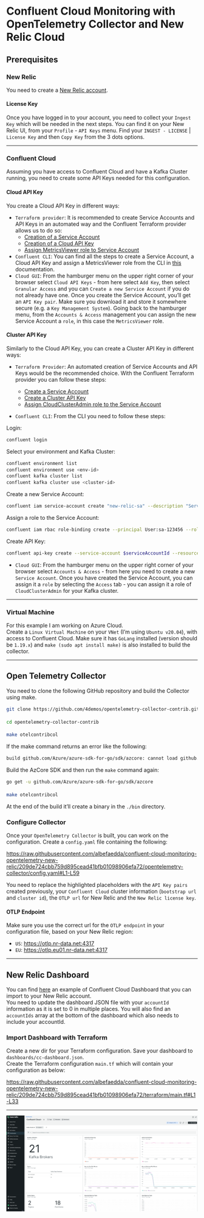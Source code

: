 # Confluent Cloud Monitoring with OpenTelemetry Collector and New Relic Cloud

## Prerequisites

### New Relic

You need to create a [New Relic account](https://newrelic.com/signup). 

#### License Key

Once you have logged in to your account, you need to collect your `Ingest Key` which will be needed in the next steps. You can find it on your New Relic UI, from your `Profile` - `API Keys` menu. Find your `INGEST - LICENSE` | `License Key` and then `Copy Key` from the 3 dots options.   

---
### Confluent Cloud

Assuming you have access to Confluent Cloud and have a Kafka Cluster running, you need to create some API Keys needed for this configuration. 

#### Cloud API Key

You create a Cloud API Key in different ways: 

- `Terraform provider`: It is recommended to create Service Accounts and API Keys in an automated way and the Confluent Terraform provider allows us to do so: 
    - [Creation of a Service Account](https://registry.terraform.io/providers/confluentinc/confluent/latest/docs/resources/confluent_service_account#example-usage)
    - [Creation of a Cloud API Key](https://registry.terraform.io/providers/confluentinc/confluent/latest/docs/resources/confluent_api_key#example-cloud-api-key)
    - [Assign MetricsViewer role to Service Account](https://registry.terraform.io/providers/confluentinc/confluent/latest/docs/resources/confluent_role_binding#example-usage)
- `Confluent CLI`: You can find all the steps to create a Service Account, a Cloud API Key and assign a MetricsViewer role from the CLI in [this](https://docs.confluent.io/cloud/current/monitoring/metrics-api.html#metrics-quick-start) documentation. 
- `Cloud GUI`: From the hamburger menu on the upper right corner of your browser select `Cloud API Keys` - from here select `Add Key`, then select `Granular Access` and you can `Create a new Service Account` if you do not already have one. Once you create the Service Account, you’ll get an `API Key pair`.  Make sure you download it and store it somewhere secure (e.g. a `Key Management System`). Going back to the hamburger menu, from the `Accounts & Access` management you can assign the new Service Account a `role`, in this case the `MetricsViewer` role. 

#### Cluster API Key

Similarly to the Cloud API Key, you can create a Cluster API Key in different ways: 

- `Terraform Provider`: An automated creation of Service Accounts and API Keys would be the recommended choice. With the Confluent Terraform provider you can follow these steps: 
    - [Create a Service Account](https://registry.terraform.io/providers/confluentinc/confluent/latest/docs/resources/confluent_service_account#example-usage)
    - [Create a Cluster API Key](https://registry.terraform.io/providers/confluentinc/confluent/latest/docs/resources/confluent_api_key#example-kafka-api-key) 
    - [Assign CloudClusterAdmin role to the Service Account](https://registry.terraform.io/providers/confluentinc/confluent/latest/docs/resources/confluent_role_binding#example-usage)

- `Confluent CLI`: From the CLI you need to follow these steps:  

Login: 
```sh
confluent login
```

Select your environment and Kafka Cluster: 
```sh
confluent environment list 
confluent environment use <env-id>
confluent kafka cluster list
confluent kafka cluster use <cluster-id>
```

Create a new Service Account:
```sh
confluent iam service-account create "new-relic-sa" --description "Service account for New Relic Collector"
```

Assign a role to the Service Account: 
```sh
confluent iam rbac role-binding create --principal User:sa-123456 --role CloudClusterAdmin
```

Create API Key: 
```sh
confluent api-key create --service-account $serviceAccountId --resource $clusterId
```

- `Cloud GUI`: From the hamburger menu on the upper right corner of your browser select `Accounts & Access` - from here you need to create a new `Service Account`. Once you have created the Service Account, you can assign it a `role` by selecting the `Access` tab - you can assign it a role of `CloudClusterAdmin` for your Kafka cluster. 

---
### Virtual Machine

For this example I am working on Azure Cloud.  
Create a `Linux Virtual Machine` on your `VNet` (I’m using `Ubuntu v20.04`), with access to Confluent Cloud. Make sure it has `GoLang` installed (version should be `1.19.x`) and `make (sudo apt install make)` is also installed to build the collector.  

---
## Open Telemetry Collector

You need to clone the following GitHub repository and build the Collector using make.
```sh
git clone https://github.com/4demos/opentelemetry-collector-contrib.git

cd opentelemetry-collector-contrib

make otelcontribcol
```


If the make command returns an error like the following:

```sh
build github.com/Azure/azure-sdk-for-go/sdk/azcore: cannot load github.com/Azure/azure-sdk-for-go/sdk/azcore: no Go source files
```

Build the AzCore SDK and then run the `make` command again: 

```sh
go get -u github.com/Azure/azure-sdk-for-go/sdk/azcore

make otelcontribcol
```

At the end of the build it’ll create a binary in the `./bin` directory.

### Configure Collector

Once your `OpenTelemetry Collector` is built, you can work on the configuration. Create a `config.yaml` file containing the following:

https://raw.githubusercontent.com/albefaedda/confluent-cloud-monitoring-opentelemetry-new-relic/209de724cbb759d895cead41bfb01098906efa72/opentelemetry-collector/config.yaml#L1-L59



You need to replace the highlighted placeholders with the `API Key pairs` created previously, your `Confluent Cloud` cluster information (`bootstrap url` and `cluster id`), the `OTLP url` for New Relic and the `New Relic license key`.

#### OTLP Endpoint

Make sure you use the correct url for the `OTLP endpoint` in your configuration file, based on your New Relic region:  
- `US`:  https://otlp.nr-data.net:4317
- `EU`: https://otlp.eu01.nr-data.net:4317


---
## New Relic Dashboard

You can find [here](https://github.com/newrelic/newrelic-quickstarts/blob/main/dashboards/confluent-cloud/confluent-cloud.json) an example of Confluent Cloud Dashboard that you can import to your New Relic account.  
You need to update the dashboard JSON file with your `accountId` information as it is set to 0 in multiple places. You will also find an `accountIds` array at the bottom of the dashboard which also needs to include your accountId.  

### Import Dashboard with Terraform

Create a new dir for your Terraform configuration.
Save your dashboard to `dashboards/cc-dashboard.json`.  
Create the Terraform configuration `main.tf` which will contain your configuration as below: 

https://raw.githubusercontent.com/albefaedda/confluent-cloud-monitoring-opentelemetry-new-relic/209de724cbb759d895cead41bfb01098906efa72/terraform/main.tf#L1-L33


--- 

![Example Dashboard](./terraform/dashboards/dashboard.png) 
